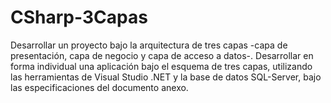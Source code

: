 # CSharp-3Capas
Desarrollar un proyecto bajo la arquitectura de tres capas -capa de presentación, capa de negocio y capa de acceso a datos-.
Desarrollar en forma individual una aplicación bajo el esquema de tres capas, utilizando las herramientas de Visual Studio .NET y la base de datos SQL-Server, bajo las especificaciones del documento anexo.
